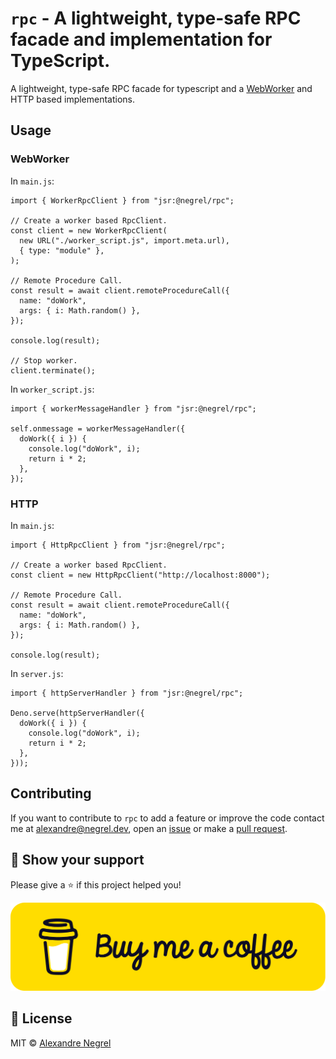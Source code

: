 # `rpc` - A lightweight, type-safe RPC facade and implementation for TypeScript.

A lightweight, type-safe RPC facade for typescript and a
[WebWorker](https://developer.mozilla.org/en-US/docs/Web/API/Worker) and HTTP
based implementations.

## Usage

### WebWorker

In `main.js`:

```
import { WorkerRpcClient } from "jsr:@negrel/rpc";

// Create a worker based RpcClient.
const client = new WorkerRpcClient(
  new URL("./worker_script.js", import.meta.url),
  { type: "module" },
);

// Remote Procedure Call.
const result = await client.remoteProcedureCall({
  name: "doWork",
  args: { i: Math.random() },
});

console.log(result);

// Stop worker.
client.terminate();
```

In `worker_script.js`:

```
import { workerMessageHandler } from "jsr:@negrel/rpc";

self.onmessage = workerMessageHandler({
  doWork({ i }) {
    console.log("doWork", i);
    return i * 2;
  },
});
```

### HTTP

In `main.js`:

```
import { HttpRpcClient } from "jsr:@negrel/rpc";

// Create a worker based RpcClient.
const client = new HttpRpcClient("http://localhost:8000");

// Remote Procedure Call.
const result = await client.remoteProcedureCall({
  name: "doWork",
  args: { i: Math.random() },
});

console.log(result);
```

In `server.js`:

```
import { httpServerHandler } from "jsr:@negrel/rpc";

Deno.serve(httpServerHandler({
  doWork({ i }) {
    console.log("doWork", i);
    return i * 2;
  },
}));
```

## Contributing

If you want to contribute to `rpc` to add a feature or improve the code contact
me at [alexandre@negrel.dev](mailto:alexandre@negrel.dev), open an
[issue](https://github.com/negrel/rpc/issues) or make a
[pull request](https://github.com/negrel/rpc/pulls).

## :stars: Show your support

Please give a :star: if this project helped you!

[![buy me a coffee](https://github.com/negrel/.github/blob/master/.github/images/bmc-button.png?raw=true)](https://www.buymeacoffee.com/negrel)

## :scroll: License

MIT © [Alexandre Negrel](https://www.negrel.dev/)

